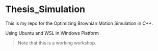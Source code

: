 # Thesis_Simulation

This is my repo for the Optimizing Brownian Motion Simulation in *C++*.

Using Ubuntu and WSL in Windows Platform

> Note that this is a working workshop.

